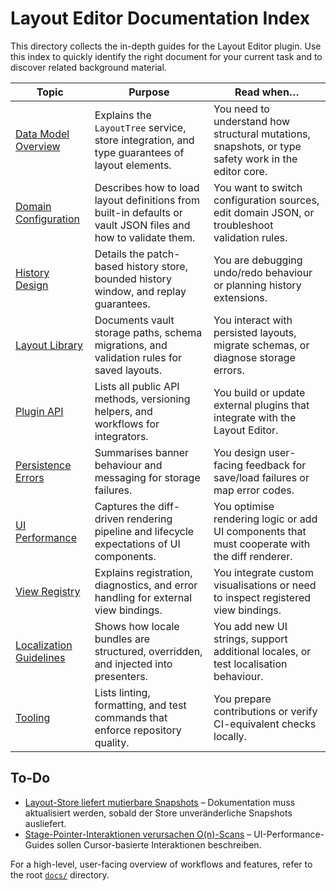 # Layout Editor Documentation Index

This directory collects the in-depth guides for the Layout Editor plugin. Use this
index to quickly identify the right document for your current task and to discover
related background material.

| Topic | Purpose | Read when… |
| --- | --- | --- |
| [Data Model Overview](./data-model-overview.md) | Explains the `LayoutTree` service, store integration, and type guarantees of layout elements. | You need to understand how structural mutations, snapshots, or type safety work in the editor core. |
| [Domain Configuration](./domain-configuration.md) | Describes how to load layout definitions from built-in defaults or vault JSON files and how to validate them. | You want to switch configuration sources, edit domain JSON, or troubleshoot validation rules. |
| [History Design](./history-design.md) | Details the patch-based history store, bounded history window, and replay guarantees. | You are debugging undo/redo behaviour or planning history extensions. |
| [Layout Library](./layout-library.md) | Documents vault storage paths, schema migrations, and validation rules for saved layouts. | You interact with persisted layouts, migrate schemas, or diagnose storage errors. |
| [Plugin API](./plugin-api.md) | Lists all public API methods, versioning helpers, and workflows for integrators. | You build or update external plugins that integrate with the Layout Editor. |
| [Persistence Errors](./persistence-errors.md) | Summarises banner behaviour and messaging for storage failures. | You design user-facing feedback for save/load failures or map error codes. |
| [UI Performance](./ui-performance.md) | Captures the diff-driven rendering pipeline and lifecycle expectations of UI components. | You optimise rendering logic or add UI components that must cooperate with the diff renderer. |
| [View Registry](./view-registry.md) | Explains registration, diagnostics, and error handling for external view bindings. | You integrate custom visualisations or need to inspect registered view bindings. |
| [Localization Guidelines](./i18n.md) | Shows how locale bundles are structured, overridden, and injected into presenters. | You add new UI strings, support additional locales, or test localisation behaviour. |
| [Tooling](./tooling.md) | Lists linting, formatting, and test commands that enforce repository quality. | You prepare contributions or verify CI-equivalent checks locally. |

## To-Do

- [Layout-Store liefert mutierbare Snapshots](../../todo/layout-store-immutable-snapshots.md) – Dokumentation muss aktualisiert werden, sobald der Store unveränderliche Snapshots ausliefert.
- [Stage-Pointer-Interaktionen verursachen O(n)-Scans](../../todo/stage-pointer-performance.md) – UI-Performance-Guides sollen Cursor-basierte Interaktionen beschreiben.

For a high-level, user-facing overview of workflows and features, refer to the root
[`docs/`](../../docs/) directory.
